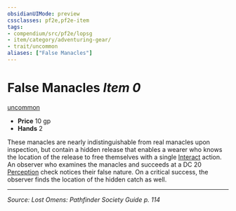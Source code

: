 ```yaml
---
obsidianUIMode: preview
cssclasses: pf2e,pf2e-item
tags:
- compendium/src/pf2e/lopsg
- item/category/adventuring-gear/
- trait/uncommon
aliases: ["False Manacles"]
---
```

# False Manacles *Item 0*  
[uncommon](rules/traits/uncommon.md "Uncommon Rarity Trait")  

- **Price** 10 gp
- **Hands** 2

These manacles are nearly indistinguishable from real manacles upon inspection, but contain a hidden release that enables a wearer who knows the location of the release to free themselves with a single [Interact](rules/actions/interact.md) action. An observer who examines the manacles and succeeds at a DC 20 [Perception](compendium/skills.md#Perception) check notices their false nature. On a critical success, the observer finds the location of the hidden catch as well.


---
*Source: Lost Omens: Pathfinder Society Guide p. 114*